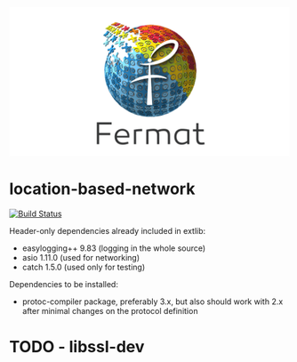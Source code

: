 ![alt text](https://raw.githubusercontent.com/Fermat-ORG/media-kit/00135845a9d1fbe3696c98454834efbd7b4329fb/MediaKit/Logotype/fermat_logo_3D/Fermat_logo_v2_readme_1024x466.png "Fermat Logo")

# location-based-network
[![Build Status](https://travis-ci.org/Fermat-ORG/iop-location-based-network.svg?branch=master)](https://travis-ci.org/Fermat-ORG/iop-location-based-network)

Header-only dependencies already included in extlib:
- easylogging++ 9.83 (logging in the whole source)
- asio 1.11.0 (used for networking)
- catch 1.5.0 (used only for testing)

Dependencies to be installed:
- protoc-compiler package, preferably 3.x, but also should work with 2.x after minimal changes on the protocol definition

# TODO - libssl-dev
